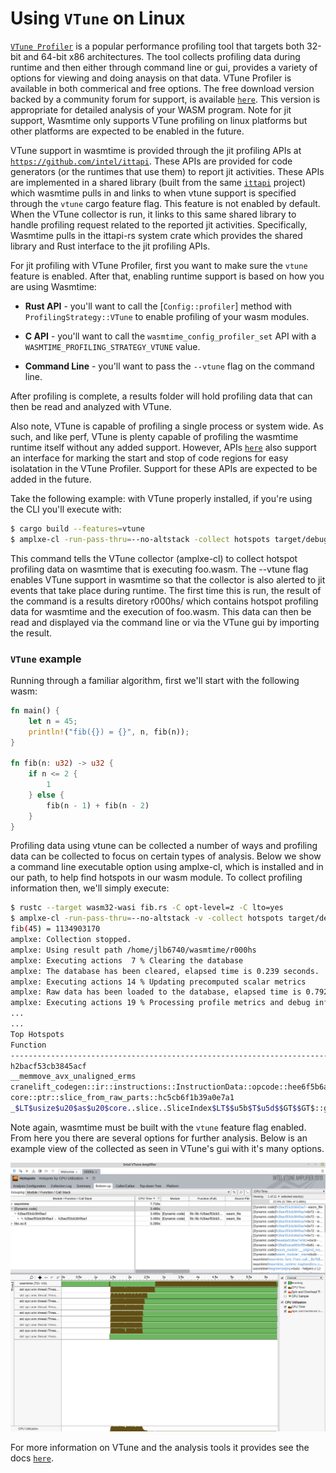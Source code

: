 # Using `VTune` on Linux

[`VTune Profiler`](https://software.intel.com/en-us/vtune-help) is a popular performance profiling tool that targets both 32-bit and 64-bit x86 architectures. The tool collects profiling data during runtime and then either through command line or gui, provides a variety of options for viewing and doing anaysis on that data. VTune Profiler is available in both commerical and free options. The free download version backed by a community forum for support, is available [`here`](https://software.intel.com/en-us/vtune/choose-download#standalone). This version is appropriate for detailed analysis of your WASM program. Note for jit support, Wasmtime only supports VTune profiling on linux platforms but other platforms are expected to be enabled in the future.

VTune support in wasmtime is provided through the jit profiling APIs at [`https://github.com/intel/ittapi`](https://github.com/intel/ittapi). These APIs are provided for code generators (or the runtimes that use them) to report jit activities. These APIs are implemented in a shared library (built from the same [`ittapi`](https://github.com/intel/ittapi) project) which wasmtime pulls in and links to when vtune support is specified through the `vtune` cargo feature flag. This feature is not enabled by default. When the VTune collector is run, it links to this same shared library to handle profiling request related to the reported jit activities. Specifically, Wasmtime pulls in the ittapi-rs system crate which provides the shared library and Rust interface to the jit profiling APIs.

For jit profiling with VTune Profiler, first you want to make sure the `vtune` feature is enabled. After that, enabling runtime support is based on how you are using Wasmtime:

* **Rust API** - you'll want to call the [`Config::profiler`] method with
  `ProfilingStrategy::VTune` to enable profiling of your wasm modules.

* **C API** - you'll want to call the `wasmtime_config_profiler_set` API with a
  `WASMTIME_PROFILING_STRATEGY_VTUNE` value.

* **Command Line** - you'll want to pass the `--vtune` flag on the command
  line.

After profiling is complete, a results folder will hold profiling data that can then be read and analyzed with VTune.

Also note, VTune is capable of profiling a single process or system wide. As such, and like perf, VTune is plenty capable of profiling the wasmtime runtime itself without any added support. However, APIs [`here`](https://github.com/intel/ittapi) also support an interface for marking the start and stop of code regions for easy isolatation in the VTune Profiler. Support for these APIs are expected to be added in the future.

Take the following example: with VTune properly installed, if you're using the CLI you'll execute with:

```sh
$ cargo build --features=vtune
$ amplxe-cl -run-pass-thru=--no-altstack -collect hotspots target/debug/wasmtime --vtune foo.wasm
```

This command tells the VTune collector (amplxe-cl) to collect hotspot profiling data on wasmtime that is executing foo.wasm. The --vtune flag enables VTune support in wasmtime so that the collector is also alerted to jit events that take place during runtime. The first time this is run, the result of the command is a results diretory r000hs/ which contains hotspot profiling data for wasmtime and the execution of foo.wasm. This data can then be read and displayed via the command line or via the VTune gui by importing the result.

### `VTune` example

Running through a familiar algorithm, first we'll start with the following wasm:

```rust
fn main() {
    let n = 45;
    println!("fib({}) = {}", n, fib(n));
}

fn fib(n: u32) -> u32 {
    if n <= 2 {
        1
    } else {
        fib(n - 1) + fib(n - 2)
    }
}
```

Profiling data using vtune can be collected a number of ways and profiling data can be collected to focus
on certain types of analysis. Below we show a command line executable option using amplxe-cl, which is
installed and in our path, to help find hotspots in our wasm module. To collect  profiling information then,
we'll simply execute:

```sh
$ rustc --target wasm32-wasi fib.rs -C opt-level=z -C lto=yes
$ amplxe-cl -run-pass-thru=--no-altstack -v -collect hotspots target/debug/wasmtime --vtune fib.wasm
fib(45) = 1134903170
amplxe: Collection stopped.
amplxe: Using result path /home/jlb6740/wasmtime/r000hs
amplxe: Executing actions  7 % Clearing the database
amplxe: The database has been cleared, elapsed time is 0.239 seconds.
amplxe: Executing actions 14 % Updating precomputed scalar metrics
amplxe: Raw data has been loaded to the database, elapsed time is 0.792 seconds.
amplxe: Executing actions 19 % Processing profile metrics and debug information
...
...
Top Hotspots
Function                                                                                      Module          CPU Time
--------------------------------------------------------------------------------------------  --------------  --------
h2bacf53cb3845acf                                                                             [Dynamic code]    3.480s
__memmove_avx_unaligned_erms                                                                  libc.so.6         0.222s
cranelift_codegen::ir::instructions::InstructionData::opcode::hee6f5b6a72fc684e               wasmtime          0.122s
core::ptr::slice_from_raw_parts::hc5cb6f1b39a0e7a1                                            wasmtime          0.066s
_$LT$usize$u20$as$u20$core..slice..SliceIndex$LT$$u5b$T$u5d$$GT$$GT$::get::h70c7f142eeeee8bd  wasmtime          0.066s
```
Note again, wasmtime must be built with the `vtune` feature flag enabled. From here you there are several options for further analysis. Below is an example view of the collected as seen in VTune's gui with it's many options.

![vtune report output](assets/vtune-gui-fib.png)

For more information on VTune and the analysis tools it provides see the docs [`here`](https://software.intel.com/en-us/vtune-help).